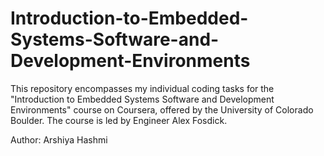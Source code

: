 # Introduction-to-Embedded-Systems-Software-and-Development-Environments
This repository encompasses my individual coding tasks for the "Introduction to Embedded Systems Software and Development Environments" course on Coursera, offered by the University of Colorado Boulder. The course is led by Engineer Alex Fosdick.

Author: Arshiya Hashmi

